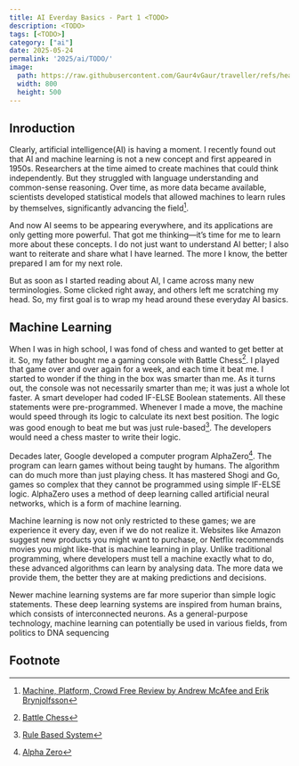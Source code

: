 ```yaml
---
title: AI Everday Basics - Part 1 <TODO>
description: <TODO>
tags: [<TODO>]
category: ["ai"]
date: 2025-05-24
permalink: '2025/ai/TODO/'
image:
  path: https://raw.githubusercontent.com/Gaur4vGaur/traveller/refs/heads/master/images/random/2025-01-07-the-art-of-possible/cover.jpg
  width: 800
  height: 500
---
```


## Inroduction
Clearly, artificial intelligence(AI) is having a moment. I recently found out that AI and machine learning is not a new concept and first appeared in 1950s. Researchers at the time aimed to create machines that could think independently. But they struggled with language understanding and common-sense reasoning. Over time, as more data became available, scientists developed statistical models that allowed machines to learn rules by themselves, significantly advancing the field[^footnote].

And now AI seems to be appearing everywhere, and its applications are only getting more powerful. That got me thinking—it’s time for me to learn more about these concepts. I do not just want to understand AI better; I also want to reiterate and share what I have learned. The more I know, the better prepared I am for my next role.

But as soon as I started reading about AI, I came across many new terminologies. Some clicked right away, and others left me scratching my head. So, my first goal is to wrap my head around these everyday AI basics.

## Machine Learning
When I was in high school, I was fond of chess and wanted to get better at it. So, my father bought me a gaming console with Battle Chess[^fn-nth-2]. I played that game over and over again for a week, and each time it beat me. I started to wonder if the thing in the box was smarter than me. As it turns out, the console was not necessarily smarter than me; it was just a whole lot faster. A smart developer had coded IF-ELSE Boolean statements. All these statements were pre-programmed. Whenever I made a move, the machine would speed through its logic to calculate its next best position. The logic was good enough to beat me but was just rule-based[^fn-nth-3]. The developers would need a chess master to write their logic.

Decades later, Google developed a computer program AlphaZero[^fn-nth-4]. The program can learn games without being taught by humans. The algorithm can do much more than just playing chess. It has mastered Shogi and Go, games so complex that they cannot be programmed using simple IF-ELSE logic. AlphaZero uses a method of deep learning called artificial neural networks, which is a form of machine learning.

Machine learning is now not only restricted to these games; we are experience it every day, even if we do not realize it. Websites like Amazon suggest new products you might want to purchase, or Netflix recommends movies you might like-that is machine learning in play. Unlike traditional programming, where developers must tell a machine exactly what to do, these advanced algorithms can learn by analysing data. The more data we provide them, the better they are at making predictions and decisions.

Newer machine learning systems are far more superior than simple logic statements. These deep learning systems are inspired from human brains, which consists of interconnected neurons. As a general-purpose technology, machine learning can potentially be used in various fields, from politics to DNA sequencing


## Footnote

[^footnote]: <a href="https://www.getabstract.com/en/summary/machine-platform-crowd/30901?u=bp" target="_blank">Machine, Platform, Crowd Free Review by Andrew McAfee and Erik Brynjolfsson</a>
[^fn-nth-2]: <a href="https://en.wikipedia.org/wiki/Battle_Chess" target="_blank">Battle Chess</a>
[^fn-nth-3]: <a href="https://en.wikipedia.org/wiki/Rule-based_system" target="_blank">Rule Based System</a>
[^fn-nth-4]: <a href="https://en.wikipedia.org/wiki/AlphaZero" target="_blank">Alpha Zero</a>
